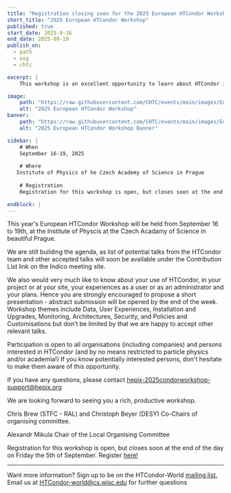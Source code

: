 ```yaml
---
title: "Registration closing soon for the 2025 European HTCondor Workshop, September 16-19"
short_title: "2025 European HTCondor Workshop"
published: true
start_date: 2025-9-16
end_date: 2025-09-19
publish_on:
  - path
  - osg
  - chtc

excerpt: |
    This workshop is an excellent opportunity to learn about HTCondor in Prague.

image:
    path: "https://raw.githubusercontent.com/CHTC/events/main/images/EuroHTCondor-Prague.png"
    alt: "2025 European HTCondor Workshop"
banner:
    path: "https://raw.githubusercontent.com/CHTC/events/main/images/EuroHTCondor-Prague.png"
    alt: "2025 European HTCondor Workshop Banner"

sidebar: |
    # When
    September 16-19, 2025
    
    # Where
   Institute of Physics of he Czech Academy of Science in Prague
    
    # Registration
    Registration for this workshop is open, but closes soon at the end of the day on Friday the 5th of September. Register [here](https://indico.cern.ch/e/htcondor2025)!

endblock: |
---
```


This year's European HTCondor Workshop will be held from September 16 to 19th, at the Institute of Physcis at the Czech Acadamy of Science in beautiful Prague.

We are still building the agenda, as list of potential talks from the HTCondor team and other accepted talks will soon be available  under the Contribution List link on the Indico meeting site. 

We also would very much like to know about your use of HTCondor, in your project or at your site, your experiences as a user or as an administrator and your plans. Hence you are strongly encouraged to propose a short presentation - abstract submission will be opened by the end of the week. Workshop themes include Data, User Experiences, Installation and Upgrades, Monitoring, Architectures, Security, and Policies and Customisations but don’t be limited by that we are happy to accept other relevant talks.
 
Participation is open to all organisations (including companies) and persons interested in HTCondor (and by no means restricted to particle physics and/or academia!) If you know potentially interested persons, don't hesitate to make them aware of this opportunity.
 
If you have any questions, please contact [hepix-2025condorworkshop-support@hepix.org](hepix-2025condorworkshop-support@hepix.org)
 
We are looking forward to seeing you a rich, productive workshop.
 
Chris Brew (STFC - RAL) and Christoph Beyer (DESY)
Co-Chairs of organising committee.
 
Alexandr Mikula
Chair of the Local Organising Committee

Registration for this workshop is open, but closes soon at the end of the day on Friday the 5th of September. Register [here!](https://indico.cern.ch/e/htcondor2025)

---

Want more information? Sign up to be on the HTCondor-World [mailing list.](https://lists.cs.wisc.edu/mailman/listinfo/htcondor-world) Email us at [HTCondor-world@cs.wisc.edu](HTCondor-world@cs.wisc.edu) for further questions

